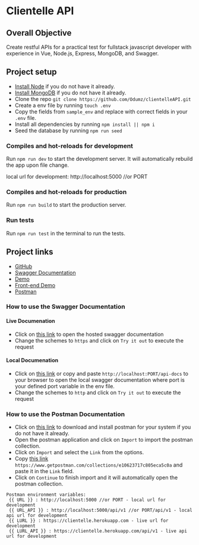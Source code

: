 # Clientelle API

## Overall Objective
Create restful APIs for a practical test for fullstack javascript developer with experience in Vue, Node.js, Express, MongoDB, and Swagger.

## Project setup

- [Install Node](https://nodejs.org/en/download/) if you do not have it already.
- [Install MongoDB](https://docs.mongodb.com/manual/administration/install-community/) if you do not have it already.
- Clone the repo `git clone https://github.com/Odumz/clientelleAPI.git`
- Create a env file by running `touch .env`
- Copy the fields from `sample_env` and replace with correct fields in your `.env` file.
- Install all dependencies by running `npm install || npm i`
- Seed the database by running `npm run seed`

### Compiles and hot-reloads for development
Run `npm run dev` to start the development server. It will automatically rebuild the app upon file change.

local url for development: http://localhost:5000 //or PORT

### Compiles and hot-reloads for production
Run `npm run build` to start the production server.

### Run tests
Run `npm run test` in the terminal to run the tests.

## Project links
- [GitHub](https://github.com/Odumz/clientelleAPI.git)
- [Swagger Documentation](https://clientelle.herokuapp.com/api-docs)
- [Demo](https://clientelle.herokuapp.com)
- [Front-end Demo](https://clientelle.vercel.app)
- [Postman](https://www.getpostman.com/collections/e10623717c805eca5c0a)

### How to use the Swagger Documentation
#### Live Documenation
 - Click on [this link](https://clientelle.herokuapp.com/api-docs) to open the hosted swagger documentation
 - Change the schemes to `https` and click on `Try it out` to execute the request

#### Local Documenation
 - Click on [this link](http://localhost:5000/api-docs) or copy and paste `http://localhost:PORT/api-docs` to your browser to open the local swagger documentation where port is your defined port variable in the env file.
 - Change the schemes to `http` and click on `Try it out` to execute the request

### How to use the Postman Documentation
 - Click on [this link](https://www.postman.com/downloads) to download and install postman for your system if you do not have it already.
 - Open the postman application and click on `Import` to import the postman collection. 
 - Click on `Import` and select the `Link` from the options.
 - Copy [this link](https://www.getpostman.com/collections/e10623717c805eca5c0a) `https://www.getpostman.com/collections/e10623717c805eca5c0a` and paste it in the `Link` field.
 - Click on `Continue` to finish import and it will automatically open the postman collection.
```
Postman environment variables:
 {{ URL }} : http://localhost:5000 //or PORT - local url for development
 {{ URL_API }} : http://localhost:5000/api/v1 //or PORT/api/v1 - local api url for development
 {{ LURL }} : https://clientelle.herokuapp.com - live url for development
 {{ LURL_API }} : https://clientelle.herokuapp.com/api/v1 - live api url for development
 ```